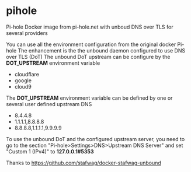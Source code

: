 # pihole
Pi-hole Docker image from pi-hole.net with unboud DNS over TLS for several providers

You can use all the environment configuration from the original docker Pi-hole 
The enhancement is the the unbound daemon configured to use DNS over TLS (DoT)
The unbound DoT upstream can be configure by the **DOT_UPSTREAM** environment variable
* cloudflare
* google
* cloud9

The **DOT_UPSTREAM** environment variable can be defined by one or several user defined upstream DNS
* 8.4.4.8
* 1.1.1.1,8.8.8.8
* 8.8.8.8,1.1.1.1,9.9.9.9

To use the unbound DoT and the configured upstream server, you need to go to the section "Pi-hole>Settings>DNS>Upstream DNS Server" and set "Custom 1 (IPv4)" to **127.0.0.1#5353**

Thanks to  https://github.com/stafwag/docker-stafwag-unbound
